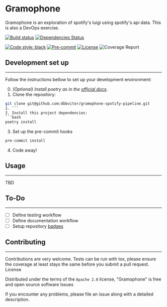 # Gramophone
Gramophone is an exploration of spotify's luigi using spotify's api data. This is also a DevOps exercise.


[![Build status](https://github.com/TezRomacH/python-package-template/workflows/build/badge.svg?branch=master&event=push)](https://github.com/TezRomacH/python-package-template/actions?query=workflow%3Abuild)
[![Dependencies Status](https://img.shields.io/badge/dependencies-up%20to%20date-brightgreen.svg)](https://github.com/TezRomacH/python-package-template/pulls?utf8=%E2%9C%93&q=is%3Apr%20author%3Aapp%2Fdependabot)

[![Code style: black](https://img.shields.io/badge/code%20style-black-000000.svg)](https://github.com/psf/black)
[![Pre-commit](https://img.shields.io/badge/pre--commit-enabled-brightgreen?logo=pre-commit&logoColor=white)](https://github.com/TezRomacH/python-package-template/blob/master/.pre-commit-config.yaml)
[![License](https://img.shields.io/github/license/TezRomacH/python-package-template)](https://github.com/TezRomacH/python-package-template/blob/master/LICENSE)
![Coverage Report](assets/images/coverage.svg)


## Development set up

---

Follow the instructions bellow to set up your development environment:

0. _(Optional) Install poetry as in the [official docs](https://python-poetry.org/docs/)._
1. Clone the repository: 
```bash
git clone git@github.com:dbbvitor/gramophone-spotify-pipeline.git
1. ```
2. Install this project dependencies: 
```bash
poetry install
```
3. Set up the pre-commit hooks
```bash
pre-commit install 
```
4. Code away!


## Usage

---

TBD

## To-Do

---

- [ ] Define testing workflow
- [ ] Define documentation workflow
- [ ] Setup repository [badges](https://shields.io/category/license)

## Contributing

---

Contributions are very welcome. Tests can be run with tox, please ensure the coverage at least stays the same before you submit a pull request.
License

Distributed under the terms of the `Apache 2.0` license, "Gramophone" is free and open source software
Issues

If you encounter any problems, please file an issue along with a detailed description.